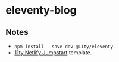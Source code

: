 # eleventy-blog

## Notes

- `npm install --save-dev @11ty/eleventy`
- [11ty Netlify Jumpstart](https://11ty-netlify-jumpstart.netlify.app/) template.
